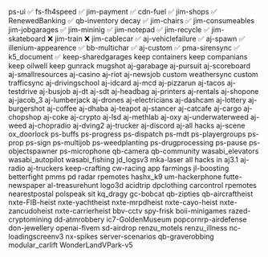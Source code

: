 ps-ui ✅
fs-fh4speed ✅
jim-payment ✅
cdn-fuel ✅
jim-shops ✅
RenewedBanking ✅
qb-inventory decay ✅
jim-chairs ✅
jim-consumeables
jim-jobgarages ✅
jim-mininig ✅
jim-notepad ✅
jim-recycle ✅
jim-skateboard ❌
jim-train ❌
jim-cablecar ✅
aj-vehiclefailure ✅
aj-spawn ✅
illenium-appearence ✅
bb-multichar ✅
aj-custom ✅
pma-sirensync ✅
k5_document ✅
keep-sharedgarages
keep containers
keep companians
keep oilwell
keep gunrack
mugshot
aj-garabage
aj-pursuit
aj-scoreboard
aj-smallresources
aj-casino
aj-riot
aj-newsjob
custom weathersync
custom trafficsync
aj-drivingschool
aj-idcard
aj-mcd
aj-pizzarun
aj-tacos
aj-testdrive
aj-busjob
aj-dt
aj-sdt
aj-headbag
aj-printers
aj-rentals
aj-shopone
aj-jacob_3
aj-lumberjack
aj-drones
aj-electricians
aj-dashcam
aj-lottery
aj-burgershot
aj-coffee
aj-dhaba
aj-teapot
aj-stancer
aj-catcafe
aj-cargo
aj-chopshop
aj-coke
aj-crypto
aj-lsd
aj-methlab
aj-oxy
aj-underwaterweed
aj-weed
aj-chopradio
aj-dving2
aj-trucker
aj-discord
aj-all hacks
aj-scene
ox_doorlock
ps-buffs
ps-progress
ps-dispatch
ps-mdt
ps-playergroups
ps-prop
ps-sign
ps-multijob
ps-weedplanting
ps-drugprocessing
ps-pause
ps-objectspawner
ps-microphone
qb-camera
qb-community
wasabi_elevators
wasabi_autopilot
wasabi_fishing 
jd_logsv3
mka-laser
all hacks in aj3.1
aj-radio
aj-truckers
keep-crafting
cw-racing app
farmings
jl-boosting
betterfight
pmms
pd radar
rpemotes
hashx_k9
um-hackerphone
futte-newspaper
al-treasurehunt
logo3d
acidtrip
dpclothing
carcontrol
rpemotes
nearestpostal
polspeak
sit
kq_dragy
gc-bobcat
qb-zipties
qb-aircraftheist
nxte-FIB-heist
nxte-yachtheist
nxte-mrpdheist
nxte-cayo-heist
nxte-zancudoheist
nxte-carrierheist
bbv-cctv
spy-frisk
boii-minigames
razed-cryptomining
dd-atmrobbery
ic7-GoldenMuseum
popcornrp-airdefense
don-jewellery
openai-fivem
sd-airdrop
renzu_motels
renzu_illness
nc-loadingscreenv3
nx-spikes
server-scenarios
qb-graverobbing
modular_carlift
WonderLandVPark-v5
